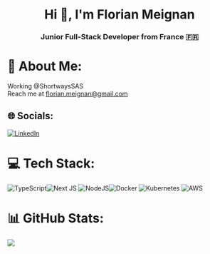 <h1 align="center">Hi 👋, I'm Florian Meignan</h1>
<h3 align="center">Junior Full-Stack Developer from France 🇫🇷</h3>

# 💫 About Me:
Working @ShortwaysSAS<br>Reach me at florian.meignan@gmail.com


## 🌐 Socials:
[![LinkedIn](https://img.shields.io/badge/LinkedIn-%230077B5.svg?logo=linkedin&logoColor=white)](https://linkedin.com/in/https://www.linkedin.com/in/florian-meignan-b21937210/) 

# 💻 Tech Stack:
![TypeScript](https://img.shields.io/badge/typescript-%23007ACC.svg?style=flat-square&logo=typescript&logoColor=white)![Next JS](https://img.shields.io/badge/Next-black?style=flat-square&logo=next.js&logoColor=white) ![NodeJS](https://img.shields.io/badge/node.js-6DA55F?style=flat-square&logo=node.js&logoColor=white)![Docker](https://img.shields.io/badge/docker-%230db7ed.svg?style=flat-square&logo=docker&logoColor=white) ![Kubernetes](https://img.shields.io/badge/kubernetes-%23326ce5.svg?style=flat-square&logo=kubernetes&logoColor=white) ![AWS](https://img.shields.io/badge/AWS-%23FF9900.svg?style=flat-square&logo=amazon-aws&logoColor=white)
# 📊 GitHub Stats:
![](https://github-readme-stats.vercel.app/api/top-langs/?username=FlorianM-C22&theme=dark&hide_border=false&include_all_commits=false&count_private=false&layout=compact)
